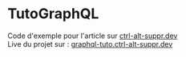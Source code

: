 # TutoGraphQL
Code d'exemple pour l'article sur [ctrl-alt-suppr.dev](https://www.ctrl-alt-suppr.dev/)  
Live du projet sur : [graphql-tuto.ctrl-alt-suppr.dev](https://graphql-tuto.ctrl-alt-suppr.dev/)
